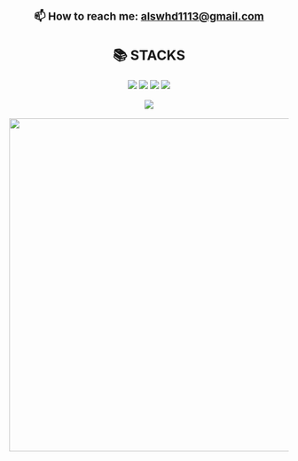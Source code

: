 ### <div align=center ><h3>📫 How to reach me: alswhd1113@gmail.com</h3> </div>
### <div align=center ><h2>📚 STACKS </h2></div>

<div align=center> 
  <img src="https://img.shields.io/badge/java-007396?style=for-the-badge&logo=java&logoColor=white"> 
  <img src="https://img.shields.io/badge/python-3776AB?style=for-the-badge&logo=python&logoColor=white"> 
  <img src="https://img.shields.io/badge/spring-6DB33F?style=for-the-badge&logo=spring&logoColor=white"> 
  <img src="https://img.shields.io/badge/PyTorch-%23EE4C2C.svg?style=for-the-badge&logo=PyTorch&logoColor=white"> 
  <br>
</div>

<br>

<div align = center>
    <a href = "https://solved.ac/profile/alswhd1113"> 
        <img align='center' src="http://mazassumnida.wtf/api/v2/generate_badge?boj=alswhd1113">
    </a>
</div>
<br>

<div align="center">
<a href = "https://www.credential.net/embed/3c4c8ecb-8ae2-4c49-a167-183ff623f9ea">
<img src="https://images.credential.net/embed/1wttc0ag.png" style="width:600px"/>
</a>
</div>



